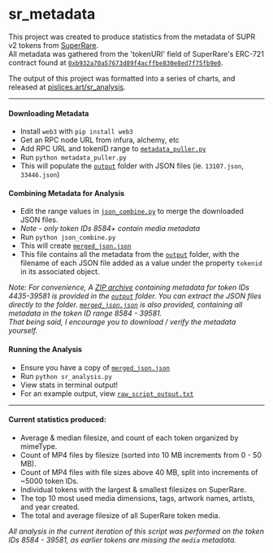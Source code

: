 # sr_metadata

This project was created to produce statistics from the metadata of SUPR v2 tokens from [SuperRare](superrare.com).  
All metadata was gathered from the 'tokenURI' field of SuperRare's ERC-721 contract found at [`0xb932a70a57673d89f4acffbe830e8ed7f75fb9e0`](https://etherscan.io/token/0xb932a70a57673d89f4acffbe830e8ed7f75fb9e0#readContract#F14).

The output of this project was formatted into a series of charts, and released at [pislices.art/sr_analysis](https://pislices.art/sr_analysis).

---
#### Downloading Metadata
- Install `web3` with `pip install web3`
- Get an RPC node URL from infura, alchemy, etc
- Add RPC URL and tokenID range to [`metadata_puller.py`](metadata_puller.py)
- Run `python metadata_puller.py`
- This will populate the [`output`](output) folder with JSON files (ie. `13107.json`, `33446.json`)

#### Combining Metadata for Analysis
- Edit the range values in [`json_combine.py`](json_combine.py) to merge the downloaded JSON files.
- *Note - only token IDs 8584+ contain media metadata*
- Run `python json_combine.py`
- This will create [`merged_json.json`](merged_json.json)
- This file contains all the metadata from the [`output`](output) folder, with the filename of each JSON file added as a value under the property `tokenid` in its associated object.

*Note: For convenience, A [ZIP archive](output/sr_metadata_20221024.zip) containing metadata for token IDs 4435-39581 is provided in the [`output`](output) folder. You can extract the JSON files directly to the folder.* *[`merged_json.json`](merged_json.json) is also provided, containing all metadata in the token ID range 8584 - 39581.*  
*That being said, I encourage you to download / verify the metadata yourself.*

#### Running the Analysis
- Ensure you have a copy of [`merged_json.json`](merged_json.json)
- Run `python sr_analysis.py`
- View stats in terminal output!
- For an example output, view [`raw_script_output.txt`](raw_script_output.txt)

---

#### Current statistics produced:
- Average & median filesize, and count of each token organized by mimeType.
- Count of MP4 files by filesize (sorted into 10 MB increments from 0 - 50 MB).
- Count of MP4 files with file sizes above 40 MB, split into increments of ~5000 token IDs.
- Individual tokens with the largest & smallest filesizes on SuperRare.
- The top 10 most used media dimensions, tags, artwork names, artists, and year created.
- The total and average filesize of all SuperRare token media.

*All analysis in the current iteration of this script was performed on the token IDs 8584 - 39581, as earlier tokens are missing the `media` metadata.*
